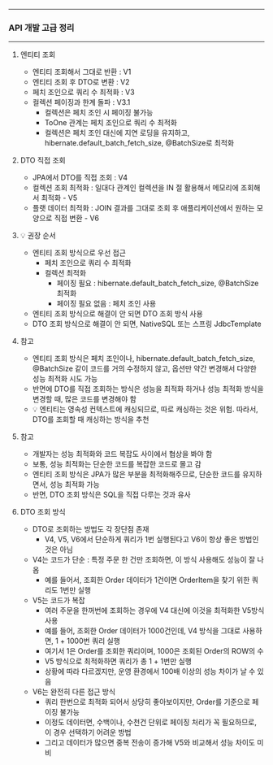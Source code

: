 -----
### API 개발 고급 정리
-----
1. 엔티티 조회
   - 엔티티 조회해서 그대로 반환 : V1
   - 엔티티 조회 후 DTO로 변환 : V2
   - 페치 조인으로 쿼리 수 최적화 : V3
   - 컬렉션 페이징과 한계 돌파 : V3.1
     + 컬렉션은 페치 조인 시 페이징 불가능
     + ToOne 관계는 페치 조인으로 쿼리 수 최적화
     + 컬렉션은 페치 조인 대신에 지연 로딩을 유지하고, hibernate.default_batch_fetch_size, @BatchSize로 최적화

2. DTO 직접 조회
   - JPA에서 DTO를 직접 조회 : V4
   - 컬렉션 조회 최적화 : 일대다 관계인 컬렉션을 IN 절 활용해서 메모리에 조회해서 최적화 - V5
   - 플랫 데이터 최적화 : JOIN 결과를 그대로 조회 후 애플리케이션에서 원하는 모양으로 직접 변환 - V6

3. 💡 권장 순서
   - 엔티티 조회 방식으로 우선 접근
     + 페치 조인으로 쿼리 수 최적화
     + 컬렉션 최적화
       * 페이징 필요 : hibernate.default_batch_fetch_size, @BatchSize 최적화
       * 페이징 필요 없음 : 페치 조인 사용
   - 엔티티 조회 방식으로 해결이 안 되면 DTO 조회 방식 사용
   - DTO 조회 방식으로 해결이 안 되면, NativeSQL 또는 스프링 JdbcTemplate

4. 참고
   - 엔티티 조회 방식은 페치 조인이나, hibernate.default_batch_fetch_size, @BatchSize 같이 코드를 거의 수정하지 않고, 옵션만 약간 변경해서 다양한 성능 최적화 시도 가능
   - 반면에 DTO를 직접 조회하는 방식은 성능을 최적화 하거나 성능 최적화 방식을 변경할 때, 많은 코드를 변경해야 함
   - 💡 엔티티는 영속성 컨텍스트에 캐싱되므로, 따로 캐싱하는 것은 위험. 따라서, DTO를 조회할 때 캐싱하는 방식을 추천

5. 참고
   - 개발자는 성능 최적화와 코드 복잡도 사이에서 협상을 봐야 함
   - 보통, 성능 최적화는 단순한 코드를 복잡한 코드로 몰고 감
   - 엔티티 조회 방식은 JPA가 많은 부분을 최적화해주므로, 단순한 코드를 유지하면서, 성능 최적화 가능
   - 반면, DTO 조회 방식은 SQL을 직접 다루는 것과 유사

6. DTO 조회 방식
   - DTO로 조회하는 방법도 각 장단점 존재
     + V4, V5, V6에서 단순하게 쿼리가 1번 실행된다고 V6이 항상 좋은 방법인 것은 아님
   - V4는 코드가 단순 : 특정 주문 한 건만 조회하면, 이 방식 사용해도 성능이 잘 나옴
     + 예를 들어서, 조회한 Order 데이터가 1건이면 OrderItem을 찾기 위한 쿼리도 1번만 실행
   - V5는 코드가 복잡
     + 여러 주문을 한꺼번에 조회하는 경우에 V4 대신에 이것을 최적화한 V5방식 사용
     + 예를 들어, 조회한 Order 데이터가 1000건인데, V4 방식을 그대로 사용하면, 1 + 1000번 쿼리 실행
     + 여기서 1은 Order를 조회한 쿼리이며, 1000은 조회된 Order의 ROW의 수
     + V5 방식으로 최적화하면 쿼리가 총 1 + 1번만 실행
     + 상황에 따라 다르겠지만, 운영 환경에서 100배 이상의 성능 차이가 날 수 있음
   - V6는 완전히 다른 접근 방식
     + 쿼리 한번으로 최적화 되어서 상당히 좋아보이지만, Order를 기준으로 페이징 불가능
     + 이정도 데이터면, 수백이나, 수천건 단위로 페이징 처리가 꼭 필요하므로, 이 경우 선택하기 어려운 방법
     + 그리고 데이터가 많으면 중복 전송이 증가해 V5와 비교해서 성능 차이도 미비
